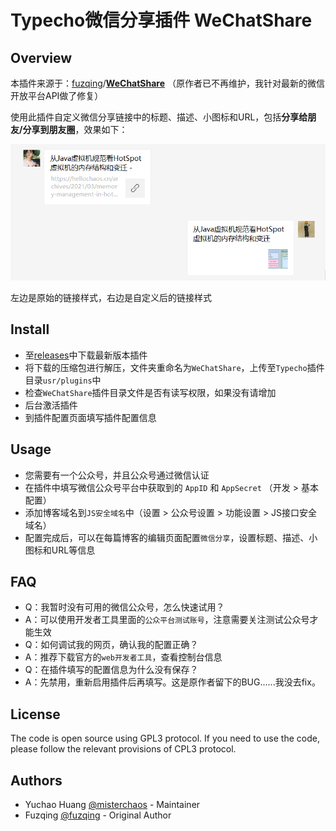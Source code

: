 # Typecho微信分享插件 WeChatShare

## Overview

本插件来源于：[fuzqing](https://github.com/fuzqing)/**[WeChatShare](https://github.com/fuzqing/WeChatShare)** （原作者已不再维护，我针对最新的微信开放平台API做了修复）

使用此插件自定义微信分享链接中的标题、描述、小图标和URL，包括**分享给朋友/分享到朋友圈**，效果如下：

![image-20210329120336992](imgs/image-20210329120336992.png)

左边是原始的链接样式，右边是自定义后的链接样式

## Install

- 至[releases](https://github.com/misterchaos/WeChatShare/releases)中下载最新版本插件
- 将下载的压缩包进行解压，文件夹重命名为`WeChatShare`，上传至`Typecho`插件目录`usr/plugins`中
- 检查`WeChatShare`插件目录文件是否有读写权限，如果没有请增加
- 后台激活插件
- 到插件配置页面填写插件配置信息

## Usage

- 您需要有一个公众号，并且公众号通过微信认证
- 在插件中填写微信公众号平台中获取到的 `AppID` 和 `AppSecret` （开发 > 基本配置）
- 添加博客域名到`JS安全域名`中（设置 > 公众号设置 > 功能设置 > JS接口安全域名）
- 配置完成后，可以在每篇博客的编辑页面配置`微信分享`，设置标题、描述、小图标和URL等信息

## FAQ

- Q：我暂时没有可用的微信公众号，怎么快速试用？
- A：可以使用开发者工具里面的`公众平台测试账号`，注意需要关注测试公众号才能生效
- Q：如何调试我的网页，确认我的配置正确？
- A：推荐下载官方的`web开发者工具`，查看控制台信息
- Q：在插件填写的配置信息为什么没有保存？
- A：先禁用，重新启用插件后再填写。这是原作者留下的BUG......我没去fix。

## License

The code is open source using GPL3 protocol. If you need to use the code, please follow the relevant provisions of CPL3 protocol.

## Authors

- Yuchao Huang [@misterchaos](https://github.com/misterchaos/) - Maintainer
- Fuzqing [@fuzqing](https://github.com/fuzqing) - Original Author

